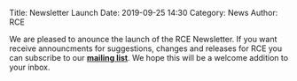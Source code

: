 Title: Newsletter Launch
Date: 2019-09-25 14:30
Category: News
Author: RCE

We are pleased to anounce the launch of the RCE Newsletter. If you want receive announcments for suggestions, changes and releases for RCE you can subscribe to 
our [**mailing list**](pages/newsletter.html). We hope this will be a welcome addition to your inbox.